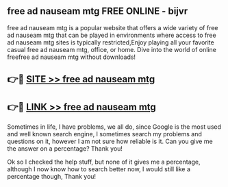 ## free ad nauseam mtg FREE ONLINE - bijvr

free ad nauseam mtg is a popular website that offers a wide variety of free ad nauseam mtg that can be played in environments where access to free ad nauseam mtg sites is typically restricted,Enjoy playing all your favorite casual free ad nauseam mtg, office, or home. Dive into the world of online freefree ad nauseam mtg without downloads!

## 👉🔴 [SITE >> free ad nauseam mtg](http://news.freeplayer.one?title=free_ad_nauseam_mtg&ref=FRRE)

## 👉🔴 [LINK >> free ad nauseam mtg](http://news.freeplayer.one?title=free_ad_nauseam_mtg&ref=FREE)

Sometimes in life, I have problems, we all do, since Google is the most used and well known search engine, I sometimes search my problems and questions on it, however I am not sure how reliable is it. Can you give me the answer on a percentage? Thank you!

Ok so I checked the help stuff, but none of it gives me a percentage, although I now know how to search better now, I would still like a percentage though, Thank you!